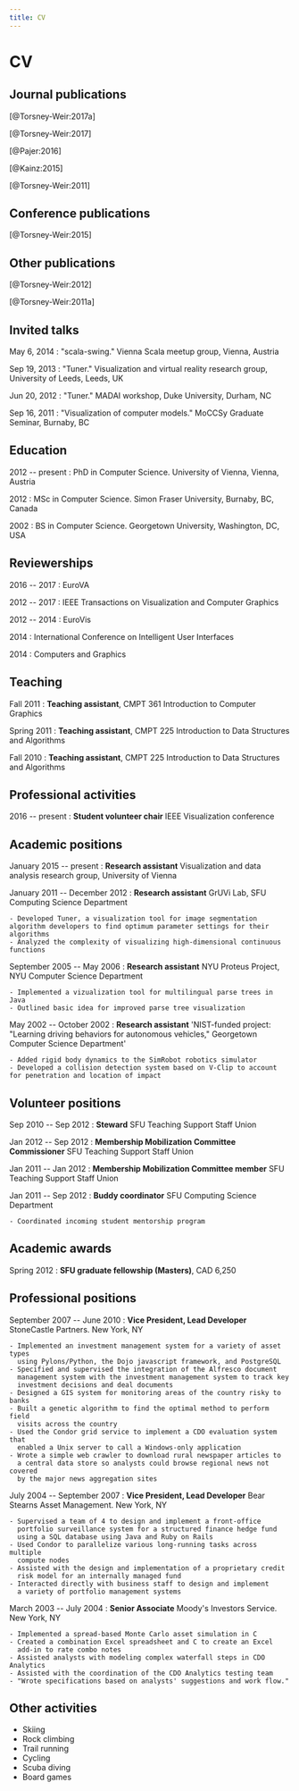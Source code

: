 ```yaml
---
title: CV
---
```


# CV

## Journal publications

[@Torsney-Weir:2017a]

[@Torsney-Weir:2017]

[@Pajer:2016]

[@Kainz:2015]

[@Torsney-Weir:2011]


## Conference publications

[@Torsney-Weir:2015]

## Other publications

[@Torsney-Weir:2012]

[@Torsney-Weir:2011a]

## Invited talks

May 6, 2014
: "scala-swing." Vienna Scala meetup group, Vienna, Austria

Sep 19, 2013
: "Tuner." Visualization and virtual reality research group, University of Leeds, Leeds, UK

Jun 20, 2012
: "Tuner." MADAI workshop, Duke University, Durham, NC

Sep 16, 2011
: "Visualization of computer models." MoCCSy Graduate Seminar, Burnaby, BC

## Education

2012 -- present
: PhD in Computer Science. University of Vienna, Vienna, Austria

2012
: MSc in Computer Science. Simon Fraser University, Burnaby, BC, Canada

2002
: BS in Computer Science. Georgetown University, Washington, DC, USA

## Reviewerships


2016 -- 2017
: EuroVA

2012 -- 2017
: IEEE Transactions on Visualization and Computer Graphics

2012 -- 2014
: EuroVis

2014
: International Conference on Intelligent User Interfaces

2014
: Computers and Graphics

## Teaching

Fall 2011
:  **Teaching assistant**, CMPT 361 Introduction to Computer Graphics

Spring 2011
:  **Teaching assistant**, CMPT 225 Introduction to Data Structures and Algorithms

Fall 2010
:  **Teaching assistant**, CMPT 225 Introduction to Data Structures and Algorithms

## Professional activities
2016 -- present
: **Student volunteer chair** IEEE Visualization conference

## Academic positions

January 2015 -- present
: **Research assistant** Visualization and data analysis research group, University of Vienna

January 2011 -- December 2012
: **Research assistant** GrUVi Lab, SFU Computing Science Department

    - Developed Tuner, a visualization tool for image segmentation algorithm developers to find optimum parameter settings for their algorithms
    - Analyzed the complexity of visualizing high-dimensional continuous functions

September 2005 -- May 2006
: **Research assistant** NYU Proteus Project, NYU Computer Science Department

    - Implemented a vizualization tool for multilingual parse trees in Java
    - Outlined basic idea for improved parse tree visualization

May 2002 -- October 2002
: **Research assistant** 'NIST-funded project: "Learning driving behaviors for autonomous vehicles," Georgetown Computer Science Department'

    - Added rigid body dynamics to the SimRobot robotics simulator
    - Developed a collision detection system based on V-Clip to account for penetration and location of impact

## Volunteer positions
Sep 2010 -- Sep 2012
: **Steward** SFU Teaching Support Staff Union

Jan 2012 -- Sep 2012
: **Membership Mobilization Committee Commissioner** SFU Teaching Support Staff Union

Jan 2011 -- Jan 2012
: **Membership Mobilization Committee member** SFU Teaching Support Staff Union

Jan 2011 -- Sep 2012
: **Buddy coordinator** SFU Computing Science Department

    - Coordinated incoming student mentorship program 

## Academic awards
Spring 2012
: **SFU graduate fellowship (Masters)**, CAD 6,250

## Professional positions

September 2007 -- June 2010
: **Vice President, Lead Developer** StoneCastle Partners. New York, NY

    - Implemented an investment management system for a variety of asset types
      using Pylons/Python, the Dojo javascript framework, and PostgreSQL
    - Specified and supervised the integration of the Alfresco document 
      management system with the investment management system to track key 
      investment decisions and deal documents
    - Designed a GIS system for monitoring areas of the country risky to banks
    - Built a genetic algorithm to find the optimal method to perform field 
      visits across the country
    - Used the Condor grid service to implement a CDO evaluation system that 
      enabled a Unix server to call a Windows-only application
    - Wrote a simple web crawler to download rural newspaper articles to 
      a central data store so analysts could browse regional news not covered 
      by the major news aggregation sites

July 2004 -- September 2007
: **Vice President, Lead Developer** Bear Stearns Asset Management. New York, NY

    - Supervised a team of 4 to design and implement a front-office 
      portfolio surveillance system for a structured finance hedge fund 
      using a SQL database using Java and Ruby on Rails
    - Used Condor to parallelize various long-running tasks across multiple 
      compute nodes
    - Assisted with the design and implementation of a proprietary credit 
      risk model for an internally managed fund
    - Interacted directly with business staff to design and implement 
      a variety of portfolio management systems

March 2003 -- July 2004
: **Senior Associate** Moody's Investors Service. New York, NY 

    - Implemented a spread-based Monte Carlo asset simulation in C
    - Created a combination Excel spreadsheet and C to create an Excel 
      add-in to rate combo notes
    - Assisted analysts with modeling complex waterfall steps in CDO Analytics
    - Assisted with the coordination of the CDO Analytics testing team
    - "Wrote specifications based on analysts' suggestions and work flow."

## Other activities

*  Skiing
*  Rock climbing
*  Trail running
*  Cycling
*  Scuba diving
*  Board games


